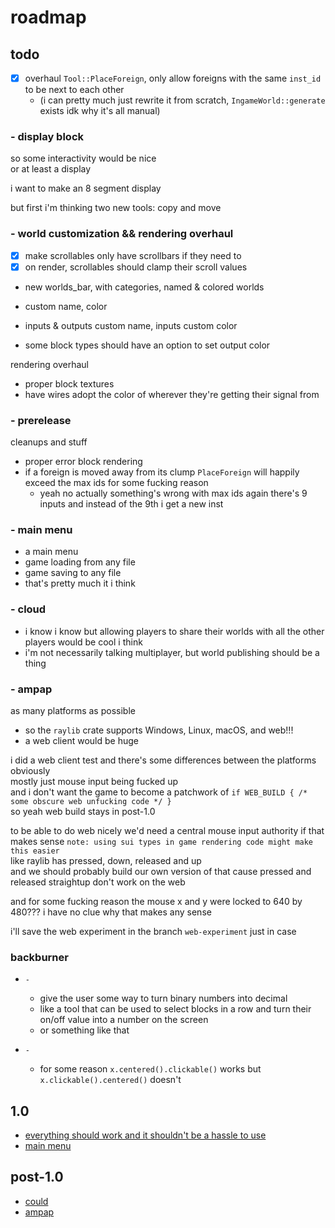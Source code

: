 # roadmap

## todo

- [x] overhaul `Tool::PlaceForeign`, only allow foreigns with the same `inst_id` to be next to each other
  - (i can pretty much just rewrite it from scratch, `IngameWorld::generate` exists idk why it's all manual)

### - display block

so some interactivity would be nice \
or at least a display

i want to make an 8 segment display

but first i'm thinking two new tools: copy and move

### - world customization && rendering overhaul

- [x] make scrollables only have scrollbars if they need to
- [x] on render, scrollables should clamp their scroll values

- new worlds_bar, with categories, named & colored worlds

- custom name, color
- inputs & outputs custom name, inputs custom color
- some block types should have an option to set output color

rendering overhaul

- proper block textures
- have wires adopt the color of wherever they're getting their signal from

### - prerelease

cleanups and stuff

- proper error block rendering
- if a foreign is moved away from its clump `PlaceForeign` will happily exceed the max ids for some fucking reason
  - yeah no actually something's wrong with max ids again there's 9 inputs and instead of the 9th i get a new inst

### - main menu

- a main menu
- game loading from any file
- game saving to any file
- that's pretty much it i think

### - cloud

- i know i know but allowing players to share their worlds with all the other players would be cool i think
- i'm not necessarily talking multiplayer, but world publishing should be a thing

### - ampap

as many platforms as possible

- so the `raylib` crate supports Windows, Linux, macOS, and web!!!
- a web client would be huge

i did a web client test and there's some differences between the platforms obviously \
mostly just mouse input being fucked up \
and i don't want the game to become a patchwork of `if WEB_BUILD { /* some obscure web unfucking code */ }` \
so yeah web build stays in post-1.0

to be able to do web nicely we'd need a central mouse input authority if that makes sense `note: using sui types in game rendering code might make this easier` \
like raylib has pressed, down, released and up \
and we should probably build our own version of that cause pressed and released straightup don't work on the web

and for some fucking reason the mouse x and y were locked to 640 by 480??? i have no clue why that makes any sense

i'll save the web experiment in the branch `web-experiment` just in case

### backburner

- `-`
  - give the user some way to turn binary numbers into decimal
  - like a tool that can be used to select blocks in a row and turn their on/off value into a number on the screen
  - or something like that

- `-`
  - for some reason `x.centered().clickable()` works but `x.clickable().centered()` doesn't

## 1.0

- [everything should work and it shouldn't be a hassle to use](#--prerelease)
- [main menu](#--main-menu)

## post-1.0

- [could](#--cloud)
- [ampap](#--ampap)
